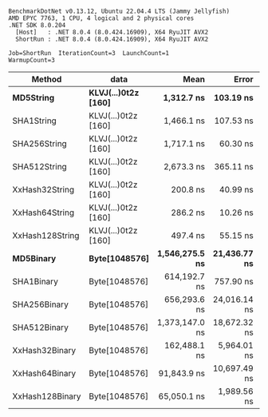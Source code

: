 ```

BenchmarkDotNet v0.13.12, Ubuntu 22.04.4 LTS (Jammy Jellyfish)
AMD EPYC 7763, 1 CPU, 4 logical and 2 physical cores
.NET SDK 8.0.204
  [Host]   : .NET 8.0.4 (8.0.424.16909), X64 RyuJIT AVX2
  ShortRun : .NET 8.0.4 (8.0.424.16909), X64 RyuJIT AVX2

Job=ShortRun  IterationCount=3  LaunchCount=1  
WarmupCount=3  

```
| Method          | data                | Mean           | Error        | StdDev      | Min            | Max            | Gen0   | Allocated |
|---------------- |-------------------- |---------------:|-------------:|------------:|---------------:|---------------:|-------:|----------:|
| **MD5String**       | **KLVJ(...)0t2z [160]** |     **1,312.7 ns** |    **103.19 ns** |     **5.66 ns** |     **1,306.2 ns** |     **1,316.3 ns** | **0.0134** |    **1128 B** |
| SHA1String      | KLVJ(...)0t2z [160] |     1,466.1 ns |    107.53 ns |     5.89 ns |     1,461.7 ns |     1,472.8 ns | 0.0153 |    1416 B |
| SHA256String    | KLVJ(...)0t2z [160] |     1,717.1 ns |     60.30 ns |     3.31 ns |     1,713.7 ns |     1,720.3 ns | 0.0210 |    1856 B |
| SHA512String    | KLVJ(...)0t2z [160] |     2,673.3 ns |    365.11 ns |    20.01 ns |     2,657.3 ns |     2,695.8 ns | 0.0381 |    3240 B |
| XxHash32String  | KLVJ(...)0t2z [160] |       200.8 ns |     40.99 ns |     2.25 ns |       198.5 ns |       203.0 ns | 0.0069 |     584 B |
| XxHash64String  | KLVJ(...)0t2z [160] |       286.2 ns |     10.26 ns |     0.56 ns |       285.6 ns |       286.7 ns | 0.0086 |     728 B |
| XxHash128String | KLVJ(...)0t2z [160] |       497.4 ns |     55.15 ns |     3.02 ns |       494.5 ns |       500.5 ns | 0.0134 |    1128 B |
| **MD5Binary**       | **Byte[1048576]**       | **1,546,275.5 ns** | **21,436.77 ns** | **1,175.02 ns** | **1,545,526.3 ns** | **1,547,629.7 ns** |      **-** |      **41 B** |
| SHA1Binary      | Byte[1048576]       |   614,192.7 ns |    757.90 ns |    41.54 ns |   614,145.9 ns |   614,225.2 ns |      - |      49 B |
| SHA256Binary    | Byte[1048576]       |   656,293.6 ns | 24,016.14 ns | 1,316.41 ns |   654,872.2 ns |   657,470.8 ns |      - |      57 B |
| SHA512Binary    | Byte[1048576]       | 1,373,147.0 ns | 18,672.32 ns | 1,023.49 ns | 1,372,141.5 ns | 1,374,187.6 ns |      - |      89 B |
| XxHash32Binary  | Byte[1048576]       |   162,488.1 ns |  5,964.01 ns |   326.91 ns |   162,265.6 ns |   162,863.5 ns |      - |      32 B |
| XxHash64Binary  | Byte[1048576]       |    91,843.9 ns | 10,697.49 ns |   586.37 ns |    91,369.7 ns |    92,499.6 ns |      - |      32 B |
| XxHash128Binary | Byte[1048576]       |    65,050.1 ns |  1,989.56 ns |   109.05 ns |    64,930.6 ns |    65,144.2 ns |      - |      40 B |
